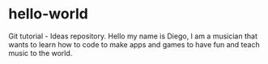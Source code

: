 # hello-world
Git tutorial - Ideas repository.
Hello my name is Diego, I am a musician that wants to learn how to code to make apps and games to have fun and teach music to the world. 
